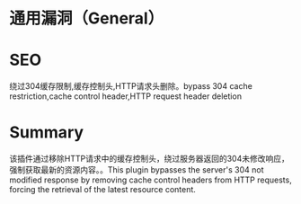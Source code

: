 # 通用漏洞（General）
# SEO
绕过304缓存限制,缓存控制头,HTTP请求头删除。bypass 304 cache restriction,cache control header,HTTP request header deletion
# Summary
该插件通过移除HTTP请求中的缓存控制头，绕过服务器返回的304未修改响应，强制获取最新的资源内容。。This plugin bypasses the server's 304 not modified response by removing cache control headers from HTTP requests, forcing the retrieval of the latest resource content.
